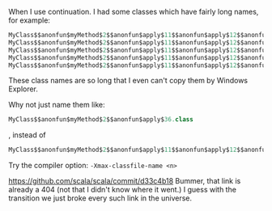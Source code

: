 When I use continuation. I had some classes which have fairly long names, for example:
```scala
MyClass$$anonfun$myMethod$2$$anonfun$apply$11$$anonfun$apply$12$$anonfun$apply$13$$anonfun$apply$18$$anonfun$apply$22$$anonfun$apply$26$$anonfun$apply$27$$anonfun$apply$29$$anonfun$apply$32$$anonfun$apply$33$$anonfun$6.class
MyClass$$anonfun$myMethod$2$$anonfun$apply$11$$anonfun$apply$12$$anonfun$apply$13$$anonfun$apply$18$$anonfun$apply$22$$anonfun$apply$26$$anonfun$apply$27$$anonfun$apply$29$$anonfun$apply$32$$anonfun$apply$33$$anonfun$apply$34.class
MyClass$$anonfun$myMethod$2$$anonfun$apply$11$$anonfun$apply$12$$anonfun$apply$13$$anonfun$apply$18$$anonfun$apply$22$$anonfun$apply$26$$anonfun$apply$27$$anonfun$apply$29$$anonfun$apply$32$$anonfun$apply$33.class
MyClass$$anonfun$myMethod$2$$anonfun$apply$11$$anonfun$apply$12$$anonfun$apply$13$$anonfun$apply$18$$anonfun$apply$22$$anonfun$apply$26$$anonfun$apply$27$$anonfun$apply$29$$anonfun$apply$32$$anonfun$apply$35$$anonfun$7.class
MyClass$$anonfun$myMethod$2$$anonfun$apply$11$$anonfun$apply$12$$anonfun$apply$13$$anonfun$apply$18$$anonfun$apply$22$$anonfun$apply$26$$anonfun$apply$27$$anonfun$apply$29$$anonfun$apply$32$$anonfun$apply$35$$anonfun$apply$36.class
```

These class names are so long that I even can't copy them by Windows Explorer.

Why not just name them like:
```scala
MyClass$$anonfun$myMethod$2$$anonfun$apply$36.class
```
, instead of
```scala
MyClass$$anonfun$myMethod$2$$anonfun$apply$11$$anonfun$apply$12$$anonfun$apply$13$$anonfun$apply$18$$anonfun$apply$22$$anonfun$apply$26$$anonfun$apply$27$$anonfun$apply$29$$anonfun$apply$32$$anonfun$apply$35$$anonfun$apply$36.class
```
Try the compiler option: `-Xmax-classfile-name <n>`

https://github.com/scala/scala/commit/d33c4b18
Bummer, that link is already a 404 (not that I didn't know where it went.) I guess with the transition we just broke every such link in the universe.
